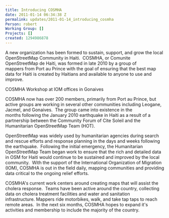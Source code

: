 ```yaml
---
title: Introducing COSMHA
date: 2011-01-14 06:34:38 Z
permalink: updates/2011-01-14_introducing_cosmha
Person: robert
Working Group: []
Projects: []
created: 1294986878
---
```


<p id="_mcePaste">A new organization has been formed to sustain, support, and grow the local OpenStreetMap Community&nbsp;in Haiti. &nbsp;COSMHA, or Comunite OpenStreetMap de Haiti, was formed in late 2010 by a group of mappers&nbsp;from Port au Prince with the goal of ensuring that the best map data for Haiti is created by Haitians&nbsp;and available to anyone to use and improve.</p><p><img src="/sites/default/files/imagecache/update_content/wp-content/uploads/2011/01/imagec-osm.ha_.jpg" alt="">COSMHA Workshop at IOM offices in Gonaives</p><p>COSMHA now has over 200 members, primarily from Port au Prince, but active groups are working in several&nbsp;other communities including Leogane, Jacmel, and Gonaives. &nbsp;The group came into existence in the months&nbsp;following the January 2010 earthquake in Haiti as a result of a partnership between the Community Forum&nbsp;of Cite Soleil and the Humanitarian OpenStreetMap Team (HOT).</p><p id="_mcePaste">OpenStreetMap was widely used by humanitarian agencies during search and rescue efforts and response planning&nbsp;in the days and weeks following the earthquake. &nbsp;Following the initial emergency, the Humanitarian OpenStreetMap&nbsp;Team began work to ensure that the rich and detailed data in OSM for Haiti would continue to be sustained and improved&nbsp;by the local community. &nbsp;With the support of the International Organization of Migration (IOM), COSMHA is out in the&nbsp;field daily, mapping communities and providing data critical to the ongoing relief efforts.</p><p id="_mcePaste">COSMHA's current work centers around creating maps that will assist the cholera response. &nbsp;Teams have been&nbsp;active around the country, collecting data on cholera treatment facilities and water and sanitation infrastructure.&nbsp;Mappers ride motorbikes, walk, and take tap taps to reach remote areas. &nbsp;In the next six months, COSMHA hopes to expand&nbsp;it's activities and membership to include the majority of the country.</p>
